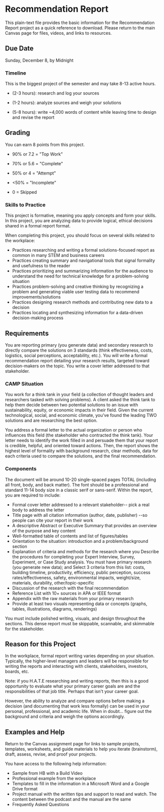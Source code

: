 # Recommendation Report
This plain-text file provides the basic information for the Recommendation Report project as a quick reference to download. Please return to the main Canvas page for files, videos, and links to resources.

## Due Date

Sunday, December 8, by Midnight

### Timeline

This is the biggest project of the semester and may take 8-13 active hours.

* (2-3 hours): research and log your sources

* (1-2 hours): analyze sources and weigh your solutions

* (5-8 hours): write ~4,000 words of content while leaving time to design and revise the report

## Grading
You can earn 8 points from this project. 

* 90% or 7.2 = "Top Work"

* 70% or 5.6 = "Complete"

* 50% or 4 = "Attempt"

* <50% = "Incomplete"

* 0 = Skipped

### Skills to Practice

This project is formative, meaning you apply concepts and form your skills. In this project, you are analyzing data to provide logical, ethical decisions shared in a formal report format.

When completing this project, you should focus on several skills related to the workplace:

* Practices researching and writing a formal solutions-focused report as common in many STEM and business careers
* Practices creating summary and navigational tools that signal formality and usefulness to the reader
* Practices prioritizing and summarizing information for the audience to understand the need for technical knowledge for a problem-solving situation
* Practices problem-solving and creative thinking by recognizing a problem and generating viable user testing data to recommend improvements/solutions
* Practices designing research methods and contributing new data to a decision
* Practices locating and synthesizing information for a data-driven decision-making process

## Requirements

You are reporting primary (you generate data) and secondary research to directly compare the solutions on 3 standards (think effectiveness, costs, logistics, social perceptions, acceptability, etc.). You will write a formal recommendation report detailing your research results, targeted toward decision-makers on the topic. You write a cover letter addressed to that stakeholder.

### CAMP Situation
You work for a think tank in your field (a collection of thought leaders and researchers tasked with solving problems).  A client asked the think tank to help them decide between two potential solutions to an issue with sustainability, equity, or economic impacts in their field. Given the current technological, social, and economic climate, you’ve found the leading TWO solutions and are researching the best option. 

You address a formal letter to the actual organization or person who influences this field (the stakeholder who contracted the think tank). Your letter needs to identify the work filled in and persuade them that your report is credible, helpful, and oriented toward actions. Then, the report shows the highest level of formality with background research, clear methods, data for each criteria used to compare the solutions, and the final recommendation.

### Components

The document will be around 10-20 single-spaced pages TOTAL (including all front, body, and back matter). The font should be a professional and standard 11-14 body size in a classic serif or sans-serif. Within the report, you are required to include:

* Formal cover letter addressed to a relevant stakeholder-- pick a real body to address the letter
* Title page with all citation information (author, date, publisher) --so people can cite your report in their work
* A descriptive Abstract or Executive Summary that provides an overview of the purpose and key content
* Well-formatted table of contents and list of figures/tables
* Orientation to the situation: introduction and a problem/background section
* Explanation of criteria and methods for the research where you Describe the procedures for completing your Expert Interview, Survey, Experiment, or Case Study analysis. You must have primary research (you generate new data); and Select 3 criteria from this list: costs, building timeline, productivity, efficiency, public perception, success rates/effectiveness, safety, environmental impacts, weight/size, materials, durability, other/topic-specific
* Discussion of the research with the final recommendation
* Reference List with 10+ sources in APA or IEEE format
* Appendix with the raw materials from your primary research
* Provide at least two visuals representing data or concepts (graphs, tables, illustrations, diagrams, renderings)

You must include polished writing, visuals, and design throughout the sections. This dense report must be skippable, scannable, and skimmable for the stakeholder.

## Reason for this Project
In the workplace, formal report writing varies depending on your situation. Typically, the higher-level managers and leaders will be responsible for writing the reports and interacting with clients, stakeholders, investors, boards, etc. 

Note: if you H.A.T.E researching and writing reports, then this is a good opportunity to evaluate what your primary career goals are and the responsibilities of that job title. Perhaps that isn't your career goal.

However, the ability to analyze and compare options before making a decision (and documenting that work less formally) can be used in your personal, professional, and academic life. When in doubt... figure out the background and criteria and weigh the options accordingly.

## Examples and Help

Return to the Canvas assignment page for links to sample projects, templates, worksheets, and guide materials to help you iterate (brainstorm), draft, assess, revise, and proof your projects. 

You have access to the following help information:

* Sample from HB with a Build Video
* Professional example from the workplace
* Templates to fill in the information in a Microsoft Word and a Google Drive format
* Project manual with the written tips and support to read and watch. The content between the podcast and the manual are the same
* Frequently Asked Questions